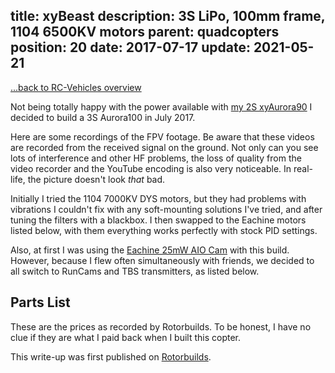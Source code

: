title: xyBeast
description: 3S LiPo, 100mm frame, 1104 6500KV motors
parent: quadcopters
position: 20
date: 2017-07-17
update: 2021-05-21
---

<span class="listdesc">[...back to RC-Vehicles overview](quadcopters.html)</span>

Not being totally happy with the power available with [my 2S xyAurora90](aurora90.html) I decided to build a 3S Aurora100 in July 2017.

<!--%
lightgallery([
    [ "img/xyaurora100_1.jpg", "Original Setup with AIO cam, Front Top view" ]
])
%-->

Here are some recordings of the FPV footage.
Be aware that these videos are recorded from the received signal on the ground.
Not only can you see lots of interference and other HF problems, the loss of quality from the video recorder and the YouTube encoding is also very noticeable.
In real-life, the picture doesn't look *that* bad.

<!--%
lightgallery([
    [ "https://www.youtube.com/watch?v=MnF7B3rD5VM", "img/xyaurora100_crash_thumb.jpg", "Aurora100 flight with crash" ],
    [ "https://www.youtube.com/watch?v=798ncBkBHos", "img/xyaurora100_owl_thumb.jpg", "Micro Quadcopter attacked by Owl" ]
])
%-->

Initially I tried the 1104 7000KV DYS motors, but they had problems with vibrations I couldn't fix with any soft-mounting solutions I've tried, and after tuning the filters with a blackbox.
I then swapped to the Eachine motors listed below, with them everything works perfectly with stock PID settings.

Also, at first I was using the [Eachine 25mW AIO Cam](https://www.banggood.com/Eachine-AIO-FPV-5_8G-25mW-48CH-VTX-600TVL-CMOS-1-or-4-inch-Camera-For-Aurora-90-100-RC-Drone-FPV-Racing-p-1122902.html?akmClientCountry=DE&p=3F201911077692015010&cur_warehouse=CN) with this build.
However, because I flew often simultaneously with friends, we decided to all switch to RunCams and TBS transmitters, as listed below.

## Parts List

These are the prices as recorded by Rotorbuilds.
To be honest, I have no clue if they are what I paid back when I built this copter.

<!--%
tableHelper([ "align-right", "align-last-right", "align-right"],
    [ "Part", "Description", "Cost" ], [
        [ "Frame", ("Eachine Aurora 100 100MM Mini Brushless FPV Multirotor Racing Frame 14.5g Carbon Fiber", "https://www.banggood.com/Eachine-Aurora-100-100MM-Mini-Brushless-FPV-Multirotor-Racing-Frame-14_5g-Carbon-Fiber-p-1133462.html?p=3F201911077692015010"), "11.99$" ],
        [ "Spare", ("Eachine Aurora 100 Mini Brushless FPV Racer Spare Part 2mm 2.5mm Bottom Plate 3K Carbon Fiber", "https://www.banggood.com/Eachine-Aurora-100-Mini-Brushless-FPV-Racer-Spare-Part-2mm-2_5mm-Bottom-Plate-3K-Carbon-Fiber-p-1144532.html?p=3F201911077692015010&cur_warehouse=CN&ID=529763"), "5.39$" ],
        [ "FC", ("Eachine Minicube 20x20mm F4 OSD Compatible Frsky Flysky DSM RX Blheli_S 10A For Aurora 68 90 100", "https://www.banggood.com/Eachine-Minicube-20x20mm-F4-OSD-Compatible-Frsky-Flysky-DSM-RX-Blheli_S-10A-For-Aurora-68-90-100-p-1165366.html?p=3F201911077692015010"), "60.99$" ],
        [ "Motors", ("4 x Eachine Upgrade Motor 1104 6500KV Brushless Motor 1-3S For Eachine Aurora 90 100 RC Drone FPV Racing", "https://www.banggood.com/Eachine-1104-6500KV-1-3S-Brushless-Motor-For-Eachine-Aurora-90-100-Mini-FPV-Racer-p-1138072.html?p=3F201911077692015010&cur_warehouse=CN"), "35.56$" ],
        [ "Props", ("10 Pairs Racerstar 1935 50mm 5 Blade Racing Propeller 1.5mm Mounting Hole For Micro FPV Frame", "https://www.banggood.com/10-Pairs-Racerstar-1935-50mm-5-Blade-Racing-Propeller-1_5mm-Mounting-Hole-For-Micro-FPV-Frame-p-1129109.html?p=3F201911077692015010"), "8.29$" ],
        [ "Cam", ("", ""), "$" ],
        [ "VTx", ("", ""), "$" ],
        [ "Bats", ("Tattu 450mAh 11.1V 75C 3S1P Lipo Battery Pack- Long Size for H Frame", "https://www.gensace.de/tattu-450mah-11-1v-75c-3s1p-lipo-battery-pack-long-size-for-h-frame.html"), "15.89$" ],
        [ "Misc", ("4 PCS Eachine Propeller Guard For Aurora 100 Mini FPV Racing RC Drone 1102 1103 1104 1105 Brushless Motor", "https://www.banggood.com/4-PCS-Eachine-Propeller-Guard-For-Aurora-100-Mini-FPV-Racing-RC-Drone-1102-1103-1104-1105-Brushless-Motor-p-1143685.html?akmClientCountry=DE&p=3F201911077692015010&cur_warehouse=CN&ID=224"), "2.49$" ],
        [ "", "Sum", "$" ]
    ]
)
%-->

This write-up was first published on [Rotorbuilds](https://rotorbuilds.com/build/5577).
